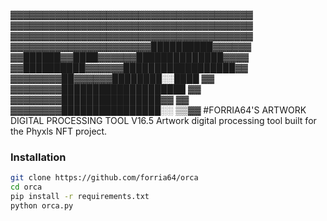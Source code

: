 ▓▓▓▓▓▓▓▓▓▓▓▓▓▓▓▓▓▓▓▓▓▓▓▓▓▓▓▓▓▓▓▓▓▓▓▓▓▓
▓▓▓▓▓▓▓▓▓▓▓▓▓▓▓▓▓▓▓▓▓▓▓▓▓▓▓▓▓▓▓▓▓▓▓▓▓▓
▓▓▓▓▓▓▓▓▓▓▓▓▓▓▓▓▓▓▓▓▓▓▓▓▓▓▓▓▓▓▓▓▓▓▓▓▓▓
▓▓▓▓▓▓▓▓▓▓▓▓▓▓▓▓▓▓▓▓▓▓██████████▓▓▓▓▓▓
▓▓██████▓▓████▓▓▓▓▓▓██████████████▓▓▓▓
▓▓██████████▓▓▓▓▓▓██████████████████▓▓
▓▓▓▓▓▓▓▓██▓▓▓▓▓▓████████░░████      ▓▓
▓▓▓▓▓▓▓▓████████████████████        ▓▓
▓▓▓▓▓▓▓▓████████████████▓▓          ▓▓
▓▓▓▓▓▓▓▓████████████████░░        ▒▒▓▓
#FORRIA64'S ARTWORK DIGITAL PROCESSING TOOL V16.5
Artwork digital processing tool built for the Phyxls NFT project.

### Installation

```bash
git clone https://github.com/forria64/orca
cd orca
pip install -r requirements.txt
python orca.py
```

